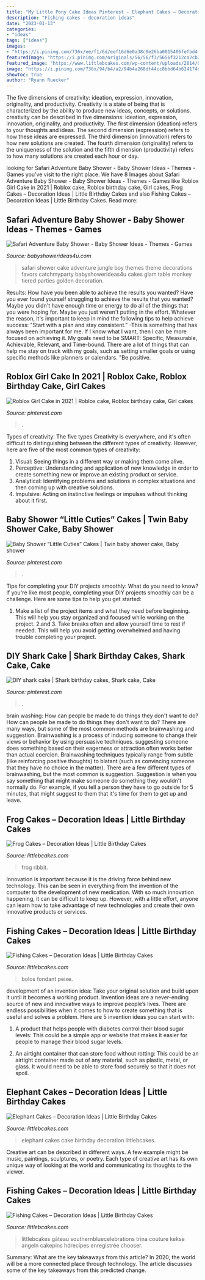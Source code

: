 ```yaml
---
title: "My Little Pony Cake Ideas Pinterest - Elephant Cakes – Decoration Ideas"
description: "Fishing cakes – decoration ideas"
date: "2023-01-13"
categories:
- "ideas"
tags: ["ideas"]
images:
- "https://i.pinimg.com/736x/ee/f1/6d/eef16d6e0a38c8e26ba0015406fefbd4.jpg"
featuredImage: "https://i.pinimg.com/originals/56/56/f3/5656f3212ca2cb2b62a49ee8c7982a51.jpg"
featured_image: "https://www.littlebcakes.com/wp-content/uploads/2014/01/Fishing-Cakes-Photos.jpg"
image: "https://i.pinimg.com/736x/94/b4/a2/94b4a268df44cc8bbd64b624174d7cef.jpg"
ShowToc: true
author: "Ryann Ruecker"
---
```



The five dimensions of creativity: ideation, expression, innovation, originality, and productivity.
Creativity is a state of being that is characterized by the ability to produce new ideas, concepts, or solutions. creativity can be described in five dimensions: ideation, expression, innovation, originality, and productivity. The first dimension (ideation) refers to your thoughts and ideas. The second dimension (expression) refers to how these ideas are expressed. The third dimension (innovation) refers to how new solutions are created. The fourth dimension (originality) refers to the uniqueness of the solution and the fifth dimension (productivity) refers to how many solutions are created each hour or day.

	

		
looking for Safari Adventure Baby Shower - Baby Shower Ideas - Themes - Games you've visit to the right place. We have 8 Images about Safari Adventure Baby Shower - Baby Shower Ideas - Themes - Games like Roblox Girl Cake in 2021 | Roblox cake, Roblox birthday cake, Girl cakes, Frog Cakes – Decoration Ideas | Little Birthday Cakes and also Fishing Cakes – Decoration Ideas | Little Birthday Cakes. Read more:
		
    
## Safari Adventure Baby Shower - Baby Shower Ideas - Themes - Games

<img loading=lazy src="https://babyshowerideas4u.com/wp-content/uploads/2017/04/Safari-Adventure-Baby-Shower-Tiered-Cake-600x563.jpg" onerror="this.onerror=null;this.src='https://tse3.mm.bing.net/th?id=OIP.9t5gvSjr1xKSkxvI17szzgHaG8&amp;pid=15.1';" alt="Safari Adventure Baby Shower - Baby Shower Ideas - Themes - Games">

_Source: babyshowerideas4u.com_

>safari shower cake adventure jungle boy themes theme decorations favors catchmyparty babyshowerideas4u cakes glam table monkey tiered parties golden decoration. 

	

Results: How have you been able to achieve the results you wanted?
Have you ever found yourself struggling to achieve the results that you wanted? Maybe you didn't have enough time or energy to do all of the things that you were hoping for. Maybe you just weren't putting in the effort. Whatever the reason, it's important to keep in mind the following tips to help achieve success: 
"Start with a plan and stay consistent." -This is something that has always been important for me. If I know what I want, then I can be more focused on achieving it. My goals need to be SMART: Specific, Measurable, Achievable, Relevant, and Time-bound. There are a lot of things that can help me stay on track with my goals, such as setting smaller goals or using specific methods like planners or calendars. 
"Be positive.

    
## Roblox Girl Cake In 2021 | Roblox Cake, Roblox Birthday Cake, Girl Cakes

<img loading=lazy src="https://i.pinimg.com/736x/ee/f1/6d/eef16d6e0a38c8e26ba0015406fefbd4.jpg" onerror="this.onerror=null;this.src='https://tse2.mm.bing.net/th?id=OIP.qbPslz4DjbJcwCshPuOesgHaJP&amp;pid=15.1';" alt="Roblox Girl Cake in 2021 | Roblox cake, Roblox birthday cake, Girl cakes">

_Source: pinterest.com_

>. 

	

Types of creativity: The five types
Creativity is everywhere, and it's often difficult to distinguishing between the different types of creativity. However, here are five of the most common types of creativity:
1. Visual: Seeing things in a different way or making them come alive.
2. Perceptive: Understanding and application of new knowledge in order to create something new or improve an existing product or service. 
3. Analytical: Identifying problems and solutions in complex situations and then coming up with creative solutions. 
4. Impulsive: Acting on instinctive feelings or impulses without thinking about it first. 

    
## Baby Shower “Little Cuties” Cakes | Twin Baby Shower Cake, Baby Shower

<img loading=lazy src="https://i.pinimg.com/736x/94/b4/a2/94b4a268df44cc8bbd64b624174d7cef.jpg" onerror="this.onerror=null;this.src='https://tse2.mm.bing.net/th?id=OIP.xTi7Ug_Vr58Lry5hOEcA_AHaJ3&amp;pid=15.1';" alt="Baby Shower “Little Cuties” Cakes | Twin baby shower cake, Baby shower">

_Source: pinterest.com_

>. 

	

Tips for completing your DIY projects smoothly: What do you need to know?
If you're like most people, completing your DIY projects smoothly can be a challenge. Here are some tips to help you get started: 
1. Make a list of the project items and what they need before beginning. This will help you stay organized and focused while working on the project. 
2.аnd 3. Take breaks often and allow yourself time to rest if needed. This will help you avoid getting overwhelmed and having trouble completing your project.

    
## DIY Shark Cake | Shark Birthday Cakes, Shark Cake, Cake

<img loading=lazy src="https://i.pinimg.com/originals/56/56/f3/5656f3212ca2cb2b62a49ee8c7982a51.jpg" onerror="this.onerror=null;this.src='https://tse3.mm.bing.net/th?id=OIP.a43kAKAZhISYvUX1cnP4fgHaJ4&amp;pid=15.1';" alt="DIY shark cake | Shark birthday cakes, Shark cake, Cake">

_Source: pinterest.com_

>. 

	

brain washing: How can people be made to do things they don't want to do?
How can people be made to do things they don't want to do? There are many ways, but some of the most common methods are brainwashing and suggestion. Brainwashing is a process of inducing someone to change their views or behavior by using persuasive techniques. suggesting someone does something based on their eagerness or attraction often works better than actual coercion. Brainwashing techniques typically range from subtle (like reinforcing positive thoughts) to blatant (such as convincing someone that they have no choice in the matter). 
There are a few different types of brainwashing, but the most common is suggestion. Suggestion is when you say something that might make someone do something they wouldn't normally do. For example, if you tell a person they have to go outside for 5 minutes, that might suggest to them that it's time for them to get up and leave.

    
## Frog Cakes – Decoration Ideas | Little Birthday Cakes

<img loading=lazy src="https://www.littlebcakes.com/wp-content/uploads/2014/01/Frog-Cakes-Photos.jpg" onerror="this.onerror=null;this.src='https://tse1.mm.bing.net/th?id=OIP.v0o-RB3u65BreJtFuNc3cgHaKV&amp;pid=15.1';" alt="Frog Cakes – Decoration Ideas | Little Birthday Cakes">

_Source: littlebcakes.com_

>frog ribbit. 

	

Innovation is important because it is the driving force behind new technology. This can be seen in everything from the invention of the computer to the development of new medication. With so much innovation happening, it can be difficult to keep up. However, with a little effort, anyone can learn how to take advantage of new technologies and create their own innovative products or services.

    
## Fishing Cakes – Decoration Ideas | Little Birthday Cakes

<img loading=lazy src="https://www.littlebcakes.com/wp-content/uploads/2014/01/Fishing-Cakes-Photos.jpg" onerror="this.onerror=null;this.src='https://tse3.mm.bing.net/th?id=OIP.LIbFpHHpXGlG9XmeWgunUgHaJ4&amp;pid=15.1';" alt="Fishing Cakes – Decoration Ideas | Little Birthday Cakes">

_Source: littlebcakes.com_

>bolos fondant peixe. 

	

development of an invention idea: Take your original solution and build upon it until it becomes a working product.
Invention ideas are a never-ending source of new and innovative ways to improve people’s lives. There are endless possibilities when it comes to how to create something that is useful and solves a problem. Here are 5 invention ideas you can start with:
1) A product that helps people with diabetes control their blood sugar levels: This could be a simple app or website that makes it easier for people to manage their blood sugar levels.

2) An airtight container that can store food without rotting: This could be an airtight container made out of any material, such as plastic, metal, or glass. It would need to be able to store food securely so that it does not spoil.

    
## Elephant Cakes – Decoration Ideas | Little Birthday Cakes

<img loading=lazy src="https://www.littlebcakes.com/wp-content/uploads/2014/05/Elephant-Cakes.jpg" onerror="this.onerror=null;this.src='https://tse1.mm.bing.net/th?id=OIP.zXKMhaA3aWfDy_zn19H5fgHaHo&amp;pid=15.1';" alt="Elephant Cakes – Decoration Ideas | Little Birthday Cakes">

_Source: littlebcakes.com_

>elephant cakes cake birthday decoration littlebcakes. 

	

Creative art can be described in different ways. A few example might be music, paintings, sculptures, or poetry. Each type of creative art has its own unique way of looking at the world and communicating its thoughts to the viewer.

    
## Fishing Cakes – Decoration Ideas | Little Birthday Cakes

<img loading=lazy src="https://www.littlebcakes.com/wp-content/uploads/2014/01/Fishing-Cakes-Images.jpg" onerror="this.onerror=null;this.src='https://tse3.mm.bing.net/th?id=OIP.PT8mZGQT0QsOmBA6coadawHaJ4&amp;pid=15.1';" alt="Fishing Cakes – Decoration Ideas | Little Birthday Cakes">

_Source: littlebcakes.com_

>littlebcakes gâteau southernbluecelebrations trina couture kekse angeln cakepins hdrecipes enregistrée chooser. 

	

Summary: What are the key takeaways from this article?
In 2020, the world will be a more connected place through technology. The article discusses some of the key takeaways from this predicted change.

